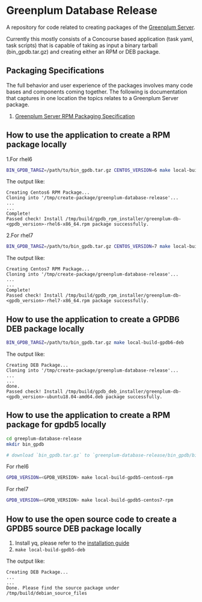 # Greenplum Database Release

A repository for code related to creating packages of the [Greenplum Server](https://github.com/greenplum-db/gpdb).

Currently this mostly consists of a Concourse based application (task yaml, task scripts) that is capable of taking as input a binary tarball (bin_gpdb.tar.gz) and creating either an RPM or DEB package.

## Packaging Specifications

The full behavior and user experience of the packages involves many code bases and components coming together. The following is documentation that captures in one location the topics relates to a Greenplum Server package.

1. [Greenplum Server RPM Packaging Specification](Greenplum-Server-RPM-Packaging-Specification.md)

## How to use the application to create a RPM package locally

1.For rhel6
```bash
BIN_GPDB_TARGZ=/path/to/bin_gpdb.tar.gz CENTOS_VERSION=6 make local-build-rpm
```
The output like:
```
Creating Centos6 RPM Package...
Cloning into '/tmp/create-package/greenplum-database-release'...
...
...
Complete!
Passed check! Install /tmp/build/gpdb_rpm_installer/greenplum-db-<gpdb_version>-rhel6-x86_64.rpm package successfully.
```

2.For rhel7
```bash
BIN_GPDB_TARGZ=/path/to/bin_gpdb.tar.gz CENTOS_VERSION=7 make local-build-rpm
```
The output like:
```
Creating Centos7 RPM Package...
Cloning into '/tmp/create-package/greenplum-database-release'...
...
...
Complete!
Passed check! Install /tmp/build/gpdb_rpm_installer/greenplum-db-<gpdb_version>-rhel7-x86_64.rpm package successfully.
```

## How to use the application to create a GPDB6 DEB package locally
```bash
BIN_GPDB_TARGZ=/path/to/bin_gpdb.tar.gz make local-build-gpdb6-deb
```
The output like:
```
Creating DEB Package...
Cloning into '/tmp/create-package/greenplum-database-release'...
...
...
done.
Passed check! Install /tmp/build/gpdb_deb_installer/greenplum-db-<gpdb_version>-ubuntu18.04-amd64.deb package successfully.
```

## How to use the application to create a RPM package for gpdb5 locally

```bash
cd greeplum-database-release
mkdir bin_gpdb

# download `bin_gpdb.tar.gz` to `greenplum-database-release/bin_gpdb/bin_gpdb.tar.gz`
```

For rhel6

```bash
GPDB_VERSION=<GPDB_VERSION> make local-build-gpdb5-centos6-rpm
```

For rhel7

```bash
GPDB_VERSION=<GPDB_VERSION> make local-build-gpdb5-centos7-rpm
```

## How to use the open source code to create a GPDB5 source DEB package locally

1. Install yq, please refer to the [installation guide](https://github.com/mikefarah/yq#install)
2. ```make local-build-gpdb5-deb```

The output like:
```
Creating DEB Package...
...
...
Done. Please find the source package under /tmp/build/debian_source_files
```
